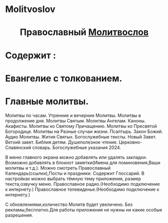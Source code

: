 # Molitvoslov
<h1 align="center">Православный <a href="https://apps.rustore.ru/app/ru.orex.molitvoslov" target="_blank">Молитвослов</a></h1>
 
#

  
# Содержит :
# Евангелие с толкованием.
# Главные молитвы.

Молитвы по часам.
Утренние и вечерние Молитвы.
Молитвы в продолжение дня.
Молитвы Святым.
Молитвы Ангелам.
Каноны.
Акафисты.
Молитвы ко Святому Причащению.
Молитвы ко Пресвятой Богородице.
Молитвы на Разные случаи жизни.
Псалтырь.
Закон Божий.
Аудио Молитвы.
Жития Святых.
Богослужебные тексты.
Новый Завет.
Ветхий завет.
Библия детям.
Душеполезное чтение.
Церковно-Славянский словарь.
Богослужебные указания 2024.

В меню главного экрана можно добавлять или удалять закладки.
Возможно добавлять в блокнот заметки(Имена для поминовения,Ваши молитвы и т.д.).
Можно смотреть Православный Календарь(ссылки),Посты
и праздники.
Содержит Глоссарий.
В настройках можно выбрать тёмную тему приложения,
размер текста,озвучку меню.
Православное радио.(Необходимо подключение к интернету.)
Православное телевиденье.(Необходимо подключение к интернету.)

С обновлениями,количество Молитв будет увеличено.
Без рекламы,бесплатно.Для работы приложения не нужны ни какие особые разрешения.
